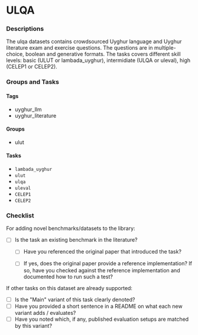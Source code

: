 # ULQA

### Descriptions

The ulqa datasets contains crowdsourced Uyghur language and Uyghur literature exam and exercise questions. The questions are in multiple-choice, boolean and generative formats. The tasks covers different skill levels: basic (ULUT or lambada_uyghur), intermidiate (ULQA or uleval), high (CELEP1 or CELEP2).  


### Groups and Tasks

#### Tags

* uyghur_llm
* uyghur_literature

#### Groups

* ulut

#### Tasks

* `lambada_uyghur`
* `ulut`
* `ulqa`
* `uleval`
* `CELEP1`
* `CELEP2`

### Checklist

For adding novel benchmarks/datasets to the library:
* [ ] Is the task an existing benchmark in the literature?
  * [ ] Have you referenced the original paper that introduced the task?
  * [ ] If yes, does the original paper provide a reference implementation? If so, have you checked against the reference implementation and documented how to run such a test?


If other tasks on this dataset are already supported:
* [ ] Is the "Main" variant of this task clearly denoted?
* [ ] Have you provided a short sentence in a README on what each new variant adds / evaluates?
* [ ] Have you noted which, if any, published evaluation setups are matched by this variant?
